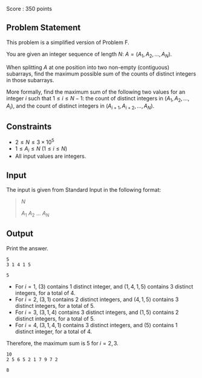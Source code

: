 Score : $350$ points

## Problem Statement

This problem is a simplified version of Problem F.

You are given an integer sequence of length $N$: $A = (A_1, A_2, \ldots, A_N)$.

When splitting $A$ at one position into two non-empty (contiguous) subarrays, find the maximum possible sum of the counts of distinct integers in those subarrays.

More formally, find the maximum sum of the following two values for an integer $i$ such that $1 \leq i \leq N-1$: the count of distinct integers in $(A_1, A_2, \ldots, A_i)$, and the count of distinct integers in $(A_{i+1}, A_{i+2}, \ldots, A_N)$.

## Constraints

- $2 \leq N \leq 3 \times 10^5$
- $1 \leq A_i \leq N$ ($1 \leq i \leq N$)
- All input values are integers.

## Input

The input is given from Standard Input in the following format:

> $N$
> 
> $A_1$ $A_2$ $\ldots$ $A_N$

## Output

Print the answer.

```input1
5
3 1 4 1 5
```

```output1
5
```

- For $i=1$, $(3)$ contains $1$ distinct integer, and $(1,4,1,5)$ contains $3$ distinct integers, for a total of $4$.
- For $i=2$, $(3,1)$ contains $2$ distinct integers, and $(4,1,5)$ contains $3$ distinct integers, for a total of $5$.
- For $i=3$, $(3,1,4)$ contains $3$ distinct integers, and $(1,5)$ contains $2$ distinct integers, for a total of $5$.
- For $i=4$, $(3,1,4,1)$ contains $3$ distinct integers, and $(5)$ contains $1$ distinct integer, for a total of $4$.

Therefore, the maximum sum is $5$ for $i=2,3$.

```input2
10
2 5 6 5 2 1 7 9 7 2
```

```output2
8
```